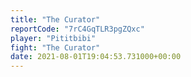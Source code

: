 ```yaml
---
title: "The Curator"
reportCode: "7rC4GqTLR3pgZQxc"
player: "Pititbibi"
fight: "The Curator"
date: 2021-08-01T19:04:53.731000+00:00
---
```

